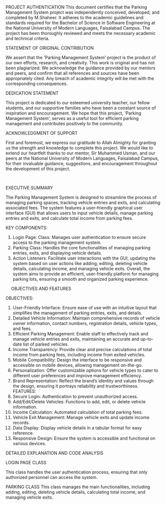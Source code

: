 PROJECT AUTHENTICATION
This document certifies that the Parking Management System project was independently conceived, developed, and completed by M.Shaheer. 
It adheres to the academic guidelines and standards required for the Bachelor of Science in Software Engineering at the National University of Modern Languages, Faisalabad Campus. The project has been thoroughly reviewed and meets the necessary academic and technical criteria.

STATEMENT OF ORIGINAL CONTRIBUTION

We assert that the 'Parking Management System' project is the product of our own efforts, research, and creativity. This work is original and has not been plagiarized. We acknowledge the guidance provided by our mentors and peers, and confirm that all references and sources have been appropriately cited. Any breach of academic integrity will be met with the corresponding consequences.



DEDICATION STATEMENT

This project is dedicated to our esteemed university teacher, our fellow students, and our supportive families who have been a constant source of inspiration and encouragement. We hope that this project, 'Parking Management System', serves as a useful tool for efficient parking management and contributes positively to the community.



ACKNOWLEDGMENT OF SUPPORT

First and foremost, we express our gratitude to Allah Almighty for granting us the strength and knowledge to complete this project. We would like to extend our heartfelt thanks to our mentor, Sir Muhammed Usman, and our peers at the National University of Modern Languages, Faisalabad Campus, for their invaluable guidance, suggestions, and encouragement throughout the development of this project.

 



EXECUTIVE SUMMARY

The Parking Management System is designed to streamline the process of managing parking spaces, tracking vehicle entries and exits, and calculating associated fees. The system features a user-friendly graphical user interface (GUI) that allows users to input vehicle details, manage parking entries and exits, and calculate total income from parking fees.

KEY COMPONENTS:

1.	Login Page: Class: Manages user authentication to ensure secure access to the parking management system.
2.	Parking Class: Handles the core functionalities of managing parking entries, exits, and displaying vehicle details.
3.	Action Listeners: Facilitate user interactions with the GUI, updating the system based on user actions like adding, editing, deleting vehicle details, calculating income, and managing vehicle exits.
Overall, the system aims to provide an efficient, user-friendly platform for managing parking lots, ensuring a smooth and organized parking experience.


 
OBJECTIVES AND FEATURES

OBJECTIVES:
1.	User-Friendly Interface: Ensure ease of use with an intuitive layout that simplifies the management of parking entries, exits, and details.
2.	Detailed Vehicle Information: Maintain comprehensive records of vehicle owner information, contact numbers, registration details, vehicle types, and fees.
3.	Efficient Parking Management: Enable staff to effectively track and manage vehicle entries and exits, maintaining an accurate and up-to-date list of parked vehicles.
4.	Income Transparency: Provide clear and precise calculations of total income from parking fees, including income from exited vehicles.
5.	Mobile Compatibility: Design the interface to be responsive and accessible on mobile devices, allowing management on-the-go.
6.	Personalization: Offer customizable options for vehicle types to cater to different user preferences and improve management efficiency.
7.	Brand Representation: Reflect the brand’s identity and values through the design, ensuring it portrays reliability and trustworthiness.
FEATURES:
1.	Secure Login: Authentication to prevent unauthorized access.
2.	Add/Edit/Delete Vehicles: Functions to add, edit, or delete vehicle information.
3.	Income Calculation: Automated calculation of total parking fees.
4.	Vehicle Exit Management: Manage vehicle exits and update income records.
5.	Data Display: Display vehicle details in a tabular format for easy reference.
6.	Responsive Design: Ensure the system is accessible and functional on various devices.


DETAILED EXPLANATION AND CODE ANALYSIS

LOGIN PAGE CLASS

This class handles the user authentication process, ensuring that only authorized personnel can access the system.

 
 
 
 

PARKING CLASS
This class manages the main functionalities, including adding, editing, deleting vehicle details, calculating total income, and managing vehicle exits.
 
    




